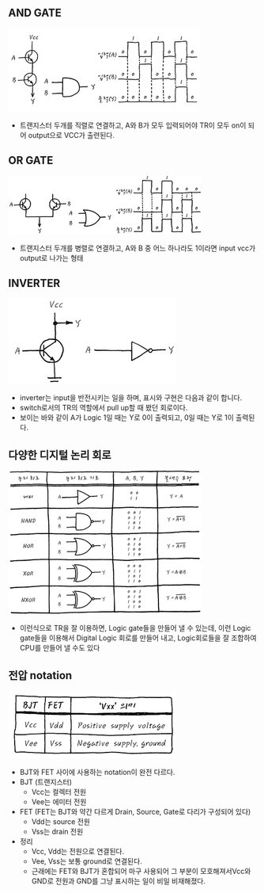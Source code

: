 ## AND GATE
![alt text](image.png)
- 트랜지스터 두개를 직렬로 연결하고, A와 B가 모두 입력되어야 TR이 모두 on이 되어 output으로 VCC가 출련된다. 

## OR GATE
![alt text](image-1.png)
- 트랜지스터 두개를 병렬로 연결하고, A와 B 중 어느 하나라도 1이라면 input vcc가 output로 나가는 형태 

## INVERTER
![alt text](image-2.png)
- inverter는 input을 반전시키는 일을 하며, 표시와 구현은 다음과 같이 합니다.
- switch로서의 TR의 역할에서 pull up할 때 봤던 회로이다.
- 보이는 바와 같이 A가 Logic 1일 때는 Y로 0이 출력되고, 0일 때는 Y로 1이 출력된다.

## 다양한 디지털 논리 회로
![alt text](image-3.png)
- 이런식으로 TR을 잘 이용하면, Logic gate들을 만들어 낼 수 있는데, 이런 Logic gate들을 이용해서 Digital Logic 회로를 만들어 내고, Logic회로들을 잘 조합하여 CPU를 만들어 낼 수도 있다

## 전압 notation
![alt text](image-4.png)
- BJT와 FET 사이에 사용하는 notation이 완전 다르다. 
- BJT (트랜지스터)
    - Vcc는 컬렉터 전원
    - Vee는 에미터 전원
- FET (FET는 BJT와 약간 다르게 Drain, Source, Gate로 다리가 구성되어 있다)
    - Vdd는 source 전원
    - Vss는 drain 전원
- 정리
    - Vcc, Vdd는 전원으로 연결된다.
    - Vee, Vss는 보통 ground로 연결된다. 
    - 근래에는 FET와 BJT가 혼합되어 마구 사용되어 그 부분이 모호해져서Vcc와 GND로 전원과 GND를 그냥 표시하는 일이 비일 비재해졌다. 




